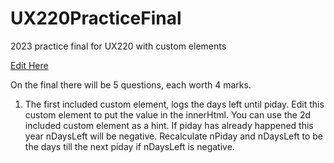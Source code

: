 # UX220PracticeFinal
2023 practice final for UX220 with custom elements

[Edit Here](https://diy-pwa.dev/~/gh/rhildred/UX220PracticeFinal)

On the final there will be 5 questions, each worth 4 marks.

1. The first included custom element, logs the days left until piday. Edit this custom element to put the value in the innerHtml.
You can use the 2d included custom element as a hint.
If piday has already happened this year nDaysLeft will be negative. 
Recalculate nPiday and nDaysLeft to be the days till the next piday if nDaysLeft is negative.

